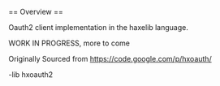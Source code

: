 == Overview ==

Oauth2 client implementation in the haxelib language.

WORK IN PROGRESS, more to come


Originally Sourced from https://code.google.com/p/hxoauth/



-lib hxoauth2


